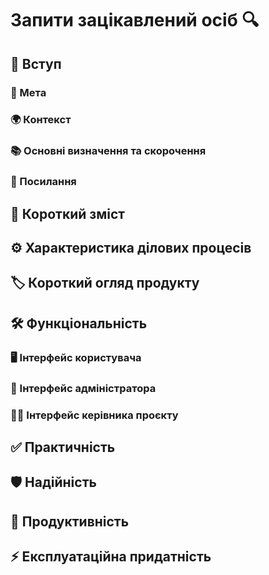 # Запити зацікавлений осіб 🔍

## 📖 Вступ


### 🎯 Мета


### 🌍 Контекст


### 📚 Основні визначення та скорочення


### 🔗 Посилання


## 📝 Короткий зміст


## ⚙️ Характеристика ділових процесів


## 🏷️ Короткий огляд продукту


## 🛠️ Функціональність


### 🖥️ Інтерфейс користувача


### 🔑 Інтерфейс адміністратора


### 👨‍💼 Інтерфейс керівника проєкту


## ✅ Практичність


## 🛡️ Надійність


## 🚀 Продуктивність


## ⚡ Експлуатаційна придатність

